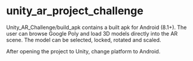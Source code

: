 # unity_ar_project_challenge

Unity_AR_Challenge/build_apk contains a built apk for Android (8.1+).
The user can browse Google Poly and load 3D models directly into the AR scene.
The model can be selected, locked, rotated and scaled.

After opening the project to Unity, change platform to Android.
